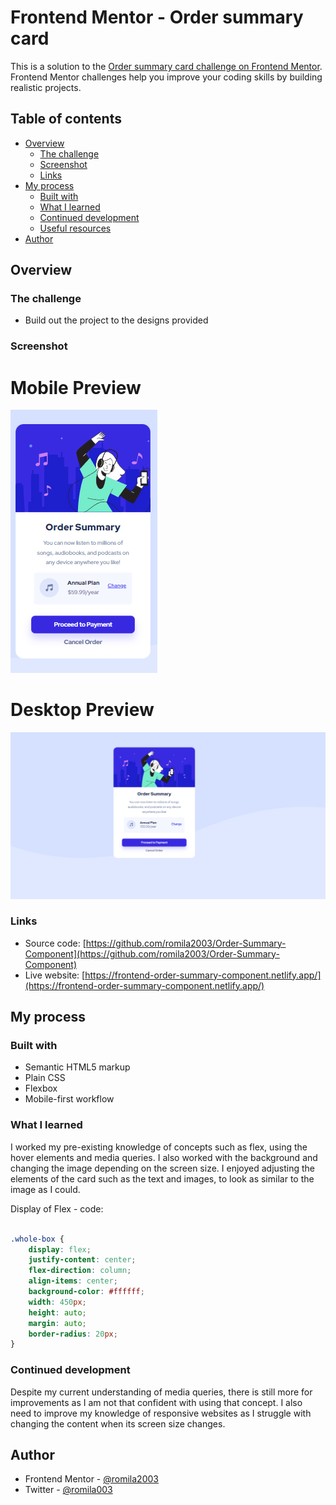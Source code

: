 # Frontend Mentor - Order summary card

This is a solution to the [Order summary card challenge on Frontend Mentor](https://www.frontendmentor.io/challenges/order-summary-component-QlPmajDUj). Frontend Mentor challenges help you improve your coding skills by building realistic projects. 

## Table of contents

- [Overview](#overview)
  - [The challenge](#the-challenge)
  - [Screenshot](#screenshot)
  - [Links](#links)
- [My process](#my-process)
  - [Built with](#built-with)
  - [What I learned](#what-i-learned)
  - [Continued development](#continued-development)
  - [Useful resources](#useful-resources)
- [Author](#author)


## Overview

### The challenge

- Build out the project to the designs provided

### Screenshot

# Mobile Preview 

![screenshot](https://github.com/romila2003/Order-Summary-Component/blob/main/mobile-screen.PNG)

# Desktop Preview 

![screenshot](https://github.com/romila2003/Order-Summary-Component/blob/main/Desktop-screen.PNG)


### Links

 - Source code: [https://github.com/romila2003/Order-Summary-Component](https://github.com/romila2003/Order-Summary-Component)
 - Live website: [https://frontend-order-summary-component.netlify.app/](https://frontend-order-summary-component.netlify.app/)

## My process

### Built with

- Semantic HTML5 markup
- Plain CSS
- Flexbox
- Mobile-first workflow

### What I learned

I worked my pre-existing knowledge of concepts such as flex, using the hover elements and media queries. I also worked with the background and changing the image depending on the screen size.  I enjoyed adjusting the elements of the card such as the text and images, to look as similar to the image as I could.

Display of Flex - code: 

```css

.whole-box {
    display: flex;
    justify-content: center;
    flex-direction: column;
    align-items: center;
    background-color: #ffffff;
    width: 450px;
    height: auto;
    margin: auto;
    border-radius: 20px;
}
```

### Continued development

Despite my current understanding of media queries, there is still more for improvements as I am not that confident with using that concept. I also need to improve my knowledge of responsive websites as I struggle with changing the content when its screen size changes.


## Author

- Frontend Mentor - [@romila2003](https://www.frontendmentor.io/profile/romila2003)
- Twitter - [@romila003](https://www.twitter.com/romila003)

